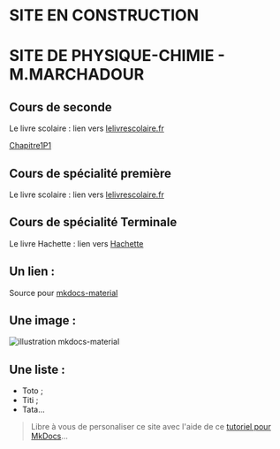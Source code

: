 # SITE EN CONSTRUCTION

# SITE DE PHYSIQUE-CHIMIE - M.MARCHADOUR
## Cours de seconde
Le livre scolaire : lien vers [lelivrescolaire.fr](https://www.lelivrescolaire.fr/manuels/physique-chimie-2de-2019)

[Chapitre1P1](./Chapitre1P1.md)


## Cours de spécialité première
Le livre scolaire : lien vers [lelivrescolaire.fr](https://www.lelivrescolaire.fr/manuels/physique-chimie-1re-2019)

## Cours de spécialité Terminale
Le livre Hachette : lien vers [Hachette](https://www.calameo.com/read/004822953d3b7e905dd8f?authid=uB1V9Ecfgy00)

## Un lien :
Source pour [mkdocs-material](https://squidfunk.github.io/mkdocs-material/)

## Une image :
![illustration mkdocs-material](https://squidfunk.github.io/mkdocs-material/assets/images/illustration.png)

## Une liste :
- Toto ;
- Titi ;
- Tata...

> Libre à vous de personaliser ce site avec l'aide de ce [tutoriel pour MkDocs](https://github.com/ericECmorlaix/adn-Tutoriel_site_web)...
